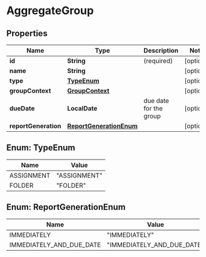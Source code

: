 

# AggregateGroup


## Properties

| Name | Type | Description | Notes |
|------------ | ------------- | ------------- | -------------|
|**id** | **String** | (required)  |  [optional] |
|**name** | **String** |  |  [optional] |
|**type** | [**TypeEnum**](#TypeEnum) |  |  [optional] |
|**groupContext** | [**GroupContext**](GroupContext.md) |  |  [optional] |
|**dueDate** | **LocalDate** | due date for the group |  [optional] |
|**reportGeneration** | [**ReportGenerationEnum**](#ReportGenerationEnum) |  |  [optional] |



## Enum: TypeEnum

| Name | Value |
|---- | -----|
| ASSIGNMENT | &quot;ASSIGNMENT&quot; |
| FOLDER | &quot;FOLDER&quot; |



## Enum: ReportGenerationEnum

| Name | Value |
|---- | -----|
| IMMEDIATELY | &quot;IMMEDIATELY&quot; |
| IMMEDIATELY_AND_DUE_DATE | &quot;IMMEDIATELY_AND_DUE_DATE&quot; |



